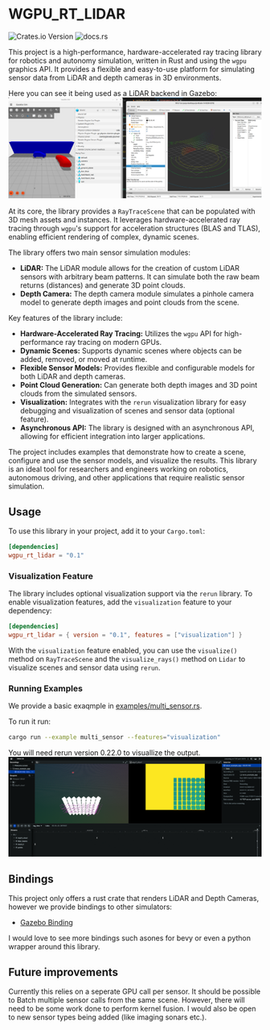 # WGPU_RT_LIDAR
![Crates.io Version](https://img.shields.io/crates/v/wgpu-rt-lidar) ![docs.rs](https://img.shields.io/docsrs/wgpu_rt_lidar)

This project is a high-performance, hardware-accelerated ray tracing library for robotics and autonomy simulation, written in Rust and using the `wgpu` graphics API. It provides a flexible and easy-to-use platform for simulating sensor data from LiDAR and depth cameras in 3D environments.

Here you can see it being used as a LiDAR backend in Gazebo:
![rviz demo with gazebo](docs/images/rviz_demo.png)

At its core, the library provides a `RayTraceScene` that can be populated with 3D mesh assets and instances. It leverages hardware-accelerated ray tracing through `wgpu`'s support for acceleration structures (BLAS and TLAS), enabling efficient rendering of complex, dynamic scenes.

The library offers two main sensor simulation modules:

*   **LiDAR:** The LiDAR module allows for the creation of custom LiDAR sensors with arbitrary beam patterns. It can simulate both the raw beam returns (distances) and generate 3D point clouds.
*   **Depth Camera:** The depth camera module simulates a pinhole camera model to generate depth images and point clouds from the scene.

Key features of the library include:

*   **Hardware-Accelerated Ray Tracing:** Utilizes the `wgpu` API for high-performance ray tracing on modern GPUs.
*   **Dynamic Scenes:** Supports dynamic scenes where objects can be added, removed, or moved at runtime.
*   **Flexible Sensor Models:** Provides flexible and configurable models for both LiDAR and depth cameras.
*   **Point Cloud Generation:** Can generate both depth images and 3D point clouds from the simulated sensors.
*   **Visualization:** Integrates with the `rerun` visualization library for easy debugging and visualization of scenes and sensor data (optional feature).
*   **Asynchronous API:** The library is designed with an asynchronous API, allowing for efficient integration into larger applications.

The project includes examples that demonstrate how to create a scene, configure and use the sensor models, and visualize the results. This library is an ideal tool for researchers and engineers working on robotics, autonomous driving, and other applications that require realistic sensor simulation.

## Usage

To use this library in your project, add it to your `Cargo.toml`:

```toml
[dependencies]
wgpu_rt_lidar = "0.1"
```

### Visualization Feature

The library includes optional visualization support via the `rerun` library. To enable visualization features, add the `visualization` feature to your dependency:

```toml
[dependencies]
wgpu_rt_lidar = { version = "0.1", features = ["visualization"] }
```

With the `visualization` feature enabled, you can use the `visualize()` method on `RayTraceScene` and the `visualize_rays()` method on `Lidar` to visualize scenes and sensor data using `rerun`.

### Running Examples

We provide a basic exaqmple in [examples/multi_sensor.rs](examples/multi_sensor.rs).

To run it run:
```bash
cargo run --example multi_sensor --features="visualization"
```
You will need rerun version 0.22.0 to visuallize the output.
![rerun demo](docs/images/rerun.png)


## Bindings

This project only offers a rust crate that renders LiDAR and Depth Cameras, however we provide bindings to other simulators:
* [Gazebo Binding](https://github.com/arjo129/gz_wgpu_rt_lidar)

I would love to see more bindings such asones for bevy or even a python wrapper around this library.

## Future improvements

Currently this relies on a seperate GPU call per sensor. It should be possible to Batch multiple sensor calls from the same scene. 
However, there will need to be some work done to perform kernel fusion. I would also be open to new sensor types being added (like imaging sonars etc.). 
